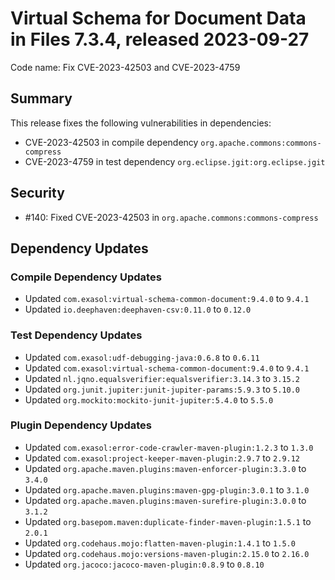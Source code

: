 # Virtual Schema for Document Data in Files 7.3.4, released 2023-09-27

Code name: Fix CVE-2023-42503 and CVE-2023-4759

## Summary

This release fixes the following vulnerabilities in dependencies:
* CVE-2023-42503 in compile dependency `org.apache.commons:commons-compress`
* CVE-2023-4759 in test dependency `org.eclipse.jgit:org.eclipse.jgit`

## Security

* #140: Fixed CVE-2023-42503 in `org.apache.commons:commons-compress` 

## Dependency Updates

### Compile Dependency Updates

* Updated `com.exasol:virtual-schema-common-document:9.4.0` to `9.4.1`
* Updated `io.deephaven:deephaven-csv:0.11.0` to `0.12.0`

### Test Dependency Updates

* Updated `com.exasol:udf-debugging-java:0.6.8` to `0.6.11`
* Updated `com.exasol:virtual-schema-common-document:9.4.0` to `9.4.1`
* Updated `nl.jqno.equalsverifier:equalsverifier:3.14.3` to `3.15.2`
* Updated `org.junit.jupiter:junit-jupiter-params:5.9.3` to `5.10.0`
* Updated `org.mockito:mockito-junit-jupiter:5.4.0` to `5.5.0`

### Plugin Dependency Updates

* Updated `com.exasol:error-code-crawler-maven-plugin:1.2.3` to `1.3.0`
* Updated `com.exasol:project-keeper-maven-plugin:2.9.7` to `2.9.12`
* Updated `org.apache.maven.plugins:maven-enforcer-plugin:3.3.0` to `3.4.0`
* Updated `org.apache.maven.plugins:maven-gpg-plugin:3.0.1` to `3.1.0`
* Updated `org.apache.maven.plugins:maven-surefire-plugin:3.0.0` to `3.1.2`
* Updated `org.basepom.maven:duplicate-finder-maven-plugin:1.5.1` to `2.0.1`
* Updated `org.codehaus.mojo:flatten-maven-plugin:1.4.1` to `1.5.0`
* Updated `org.codehaus.mojo:versions-maven-plugin:2.15.0` to `2.16.0`
* Updated `org.jacoco:jacoco-maven-plugin:0.8.9` to `0.8.10`
